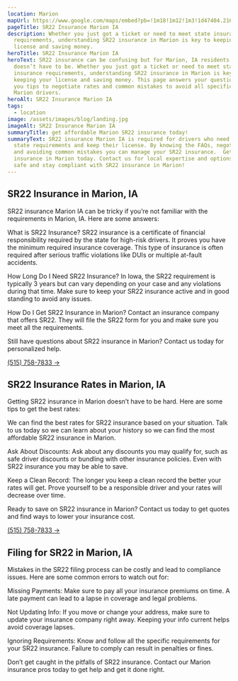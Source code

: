 ```yaml
---
location: Marion
mapUrl: https://www.google.com/maps/embed?pb=!1m18!1m12!1m3!1d47404.21631598853!2d-91.62334318751064!3d42.04825105230284!2m3!1f0!2f0!3f0!3m2!1i1024!2i768!4f13.1!3m3!1m2!1s0x87e4f22e3a0e7f81%3A0xdcc0093311f7a47c!2sMarion%2C%20IA%2C%20USA!5e0!3m2!1sen!2sca!4v1725750679004!5m2!1sen!2sca
pageTitle: SR22 Insurance Marion IA
description: Whether you just got a ticket or need to meet state insurance
  requirements, understanding SR22 insurance in Marion is key to keeping your
  license and saving money.
heroTitle: SR22 Insurance Marion IA
heroText: SR22 insurance can be confusing but for Marion, IA residents it
  doesn’t have to be. Whether you just got a ticket or need to meet state
  insurance requirements, understanding SR22 insurance in Marion is key to
  keeping your license and saving money. This page answers your questions, gives
  you tips to negotiate rates and common mistakes to avoid all specific to
  Marion drivers.
heroAlt: SR22 Insurance Marion IA
tags:
  - location
image: /assets/images/blog/landing.jpg
imageAlt: SR22 Insurance Marion IA
summaryTitle: get affordable Marion SR22 insurance today!
summaryText: SR22 insurance Marion IA is required for drivers who need to meet
  state requirements and keep their license. By knowing the FAQs, negotiating
  and avoiding common mistakes you can manage your SR22 insurance.  Get SR22
  insurance in Marion today. Contact us for local expertise and options. Drive
  safe and stay compliant with SR22 insurance in Marion!
---
```

## SR22 Insurance in Marion, IA 

SR22 insurance Marion IA can be tricky if you’re not familiar with the requirements in Marion, IA. Here are some answers:

What is SR22 Insurance?
SR22 insurance is a certificate of financial responsibility required by the state for high-risk drivers. It proves you have the minimum required insurance coverage. This type of insurance is often required after serious traffic violations like DUIs or multiple at-fault accidents.

How Long Do I Need SR22 Insurance?
In Iowa, the SR22 requirement is typically 3 years but can vary depending on your case and any violations during that time. Make sure to keep your SR22 insurance active and in good standing to avoid any issues.

How Do I Get SR22 Insurance in Marion?
Contact an insurance company that offers SR22. They will file the SR22 form for you and make sure you meet all the requirements.

Still have questions about SR22 insurance in Marion? Contact us today for personalized help.

[(515) 758-7833 &#8594;](tel:5157587833)

## SR22 Insurance Rates in Marion, IA

Getting SR22 insurance in Marion doesn’t have to be hard. Here are some tips to get the best rates:

We can find the best rates for SR22 insurance based on your situation. Talk to us today so we can learn about your history so we can find the most affordable SR22 insurance in Marion.

Ask About Discounts: Ask about any discounts you may qualify for, such as safe driver discounts or bundling with other insurance policies. Even with SR22 insurance you may be able to save.

Keep a Clean Record: The longer you keep a clean record the better your rates will get. Prove yourself to be a responsible driver and your rates will decrease over time.

Ready to save on SR22 insurance in Marion? Contact us today to get quotes and find ways to lower your insurance cost.

[(515) 758-7833 &#8594;](tel:5157587833)

## Filing for SR22 in Marion, IA

Mistakes in the SR22 filing process can be costly and lead to compliance issues. Here are some common errors to watch out for:

Missing Payments: Make sure to pay all your insurance premiums on time. A late payment can lead to a lapse in coverage and legal problems.

Not Updating Info: If you move or change your address, make sure to update your insurance company right away. Keeping your info current helps avoid coverage lapses.

Ignoring Requirements: Know and follow all the specific requirements for your SR22 insurance. Failure to comply can result in penalties or fines.

Don’t get caught in the pitfalls of SR22 insurance. Contact our Marion insurance pros today to get help and get it done right.
